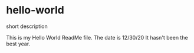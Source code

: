 # hello-world
short description

This is my Hello World ReadMe file.
The date is 12/30/20
It hasn't been the best year.
